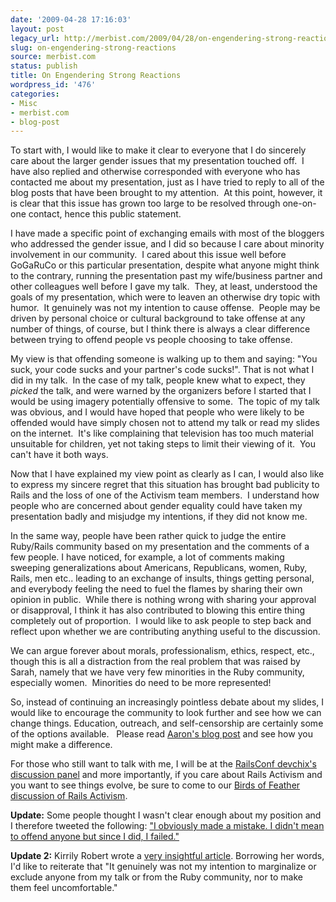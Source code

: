 ```yaml
---
date: '2009-04-28 17:16:03'
layout: post
legacy_url: http://merbist.com/2009/04/28/on-engendering-strong-reactions/
slug: on-engendering-strong-reactions
source: merbist.com
status: publish
title: On Engendering Strong Reactions
wordpress_id: '476'
categories:
- Misc
- merbist.com
- blog-post
---
```


To start with, I would like to make it clear to everyone that I do sincerely care about the larger gender issues that my presentation touched off.  I have also replied and otherwise corresponded with everyone who has contacted me about my presentation, just as I have tried to reply to all of the blog posts that have been brought to my attention.  At this point, however, it is clear that this issue has grown too large to be resolved through one-on-one contact, hence this public statement.

I have made a specific point of exchanging emails with most of the bloggers who addressed the gender issue, and I did so because I care about minority involvement in our community.  I cared about this issue well before GoGaRuCo or this particular presentation, despite what anyone might think to the contrary, running the presentation past my wife/business partner and other colleagues well before I gave my talk.  They, at least, understood the goals of my presentation, which were to leaven an otherwise dry topic with humor.  It genuinely was not my intention to cause offense.  People may be driven by personal choice or cultural background to take offense at any number of things, of course, but I think there is always a clear difference between trying to offend people vs people choosing to take offense.

My view is that offending someone is walking up to them and saying: "You suck, your code sucks and your partner's code sucks!".
That is not what I did in my talk.  In the case of my talk, people knew what to expect, they *picked* the talk, and were warned by the organizers before I started that I would be using imagery potentially offensive to some.  The topic of my talk was obvious, and I would have hoped that people who were likely to be offended would have simply chosen not to attend my talk or read my slides on the internet.  It's like complaining that television has too much material unsuitable for children, yet not taking steps to limit their viewing of it.  You can't have it both ways.


Now that I have explained my view point as clearly as I can, I would also like to express my sincere regret that this situation has brought bad publicity to Rails and the loss of one of the Activism team members.  I understand how people who are concerned about gender equality could have taken my presentation badly and misjudge my intentions, if they did not know me.


In the same way, people have been rather quick to judge the entire Ruby/Rails community based on my presentation and the comments of a few people. I have noticed, for example, a lot of comments making sweeping generalizations about Americans, Republicans, women, Ruby, Rails, men etc.. leading to an exchange of insults, things getting personal, and everybody feeling the need to fuel the flames by sharing their own opinion in public.  While there is nothing wrong with sharing your approval or disapproval, I think it has also contributed to blowing this entire thing completely out of proportion.  I would like to ask people to step back and reflect upon whether we are contributing anything useful to the discussion.

We can argue forever about morals, professionalism, ethics, respect, etc., though this is all a distraction from the real problem that was raised by Sarah, namely that we have very few minorities in the Ruby community, especially women.  Minorities do need to be more represented!

So, instead of continuing an increasingly pointless debate about my slides, I would like to encourage the community to look further and see how we can change things.
Education, outreach, and self-censorship are certainly some of the options available.   Please read [Aaron's blog post](http://www.quirkey.com/blog/2009/04/27/the-ghetto-of-the-mind/) and see how you might make a difference.

For those who still want to talk with me, I will be at the [RailsConf devchix's discussion panel](http://en.oreilly.com/rails2009/public/schedule/detail/8772) and more importantly, if you care about Rails Activism and you want to see things evolve, be sure to come to our [Birds of Feather discussion of Rails Activism](http://en.oreilly.com/rails2009/public/schedule/detail/9047).

**Update:** Some people thought I wasn't clear enough about my position and I therefore tweeted the following: ["I obviously made a mistake. I didn't mean to offend anyone but since I did, I failed."](http://twitter.com/merbist/status/1661486850)

**Update 2:** Kirrily Robert wrote a [very insightful article](http://infotrope.net/blog/2009/08/05/action-and-reaction-on-avoiding-offense/). Borrowing her words, I'd like to reiterate that "It genuinely was not my intention to marginalize or exclude anyone from my talk or from the Ruby community, nor to make them feel uncomfortable."
